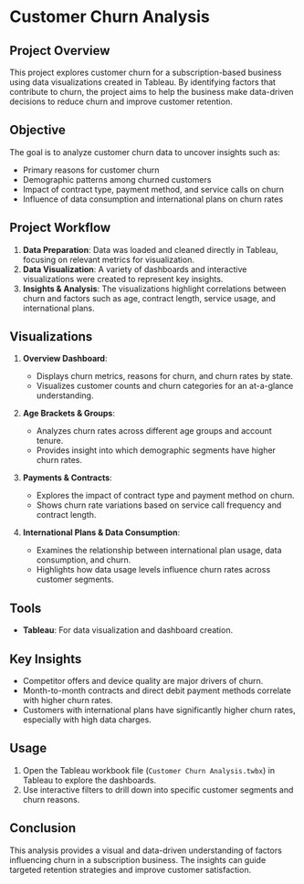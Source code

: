 # Customer Churn Analysis

## Project Overview
This project explores customer churn for a subscription-based business using data visualizations created in Tableau. By identifying factors that contribute to churn, the project aims to help the business make data-driven decisions to reduce churn and improve customer retention.

## Objective
The goal is to analyze customer churn data to uncover insights such as:
- Primary reasons for customer churn
- Demographic patterns among churned customers
- Impact of contract type, payment method, and service calls on churn
- Influence of data consumption and international plans on churn rates

## Project Workflow
1. **Data Preparation**: Data was loaded and cleaned directly in Tableau, focusing on relevant metrics for visualization.
2. **Data Visualization**: A variety of dashboards and interactive visualizations were created to represent key insights.
3. **Insights & Analysis**: The visualizations highlight correlations between churn and factors such as age, contract length, service usage, and international plans.

## Visualizations
1. **Overview Dashboard**: 
   - Displays churn metrics, reasons for churn, and churn rates by state.
   - Visualizes customer counts and churn categories for an at-a-glance understanding.

2. **Age Brackets & Groups**:
   - Analyzes churn rates across different age groups and account tenure.
   - Provides insight into which demographic segments have higher churn rates.

3. **Payments & Contracts**:
   - Explores the impact of contract type and payment method on churn.
   - Shows churn rate variations based on service call frequency and contract length.

4. **International Plans & Data Consumption**:
   - Examines the relationship between international plan usage, data consumption, and churn.
   - Highlights how data usage levels influence churn rates across customer segments.

## Tools
- **Tableau**: For data visualization and dashboard creation.

## Key Insights
- Competitor offers and device quality are major drivers of churn.
- Month-to-month contracts and direct debit payment methods correlate with higher churn rates.
- Customers with international plans have significantly higher churn rates, especially with high data charges.

## Usage
1. Open the Tableau workbook file (`Customer Churn Analysis.twbx`) in Tableau to explore the dashboards.
2. Use interactive filters to drill down into specific customer segments and churn reasons.

## Conclusion
This analysis provides a visual and data-driven understanding of factors influencing churn in a subscription business. The insights can guide targeted retention strategies and improve customer satisfaction.


